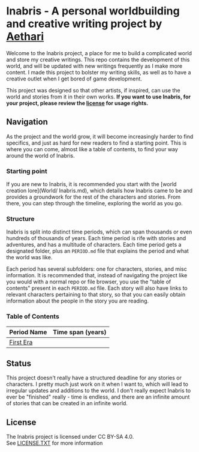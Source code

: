 # Inabris - A personal worldbuilding and creative writing project by [Aethari](https://github.com/Aethari)
Welcome to the Inabris project, a place for me to build a complicated world and store my creative
writings. This repo contains the development of this world, and will be updated with new writings
frequently as I make more content. I made this project to bolster my writing skills, as well as
to have a creative outlet when I get bored of game development.  

This project was designed so that other artists, if inspired, can use the world and stories from
it in their own works. **If you want to use Inabris, for your project, please review the [license](#License)
for usage rights.**

## Navigation
As the project and the world grow, it will become increasingly harder to find specifics, and
just as hard for new readers to find a starting point. This is where you can come, almost like
a table of contents, to find your way around the world of Inabris.

### Starting point
If you are new to Inabris, it is recommended you start with the [world creation lore](World/
Inabris.md), which details how Inabris came to be and provides a groundwork for the rest of the
characters and stories. From there, you can step through the timeline, exploring the world as
you go.

### Structure
Inabris is split into distinct time periods, which can span thousands or even hundreds of
thousands of years. Each time period is rife with stories and adventures, and has a multitude
of characters. Each time period gets a designated folder, plus an `PERIOD.md` file that
explains the period and what the world was like.  

Each period has several subfolders: one for characters, stories, and misc information. It
is recommended that, instead of navigating the project like you would with a normal repo
or file browser, you use the "table of contents" present in each `PERIOD.md` file. Each
story will also have links to relevant characters pertaining to that story, so that you
can easily obtain information about the people in the story you are reading.

### Table of Contents
| **Period Name**                  | **Time span (years)** |
| -------------------------------- | --------------------- |
| [First Era](First_Era/PERIOD.md) |                       |

## Status
This project doesn't really have a structured deadline for any stories or characters. I pretty
much just work on it when I want to, which will lead to irregular updates and additions to the
world. I don't really expect Inabris to ever be "finished" really - time is endless, and there 
are an infinite amount of stories that can be created in an infinite world.

## License
The Inabris project is licensed under CC BY-SA 4.0.  
See [LICENSE.TXT](LICENSE.txt) for more information
